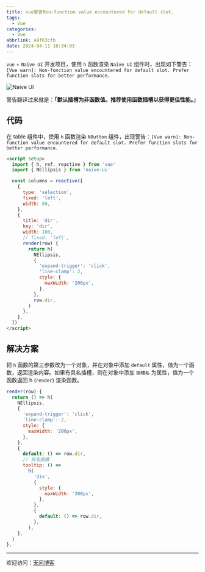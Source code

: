 ```yaml
---
title: vue警告Non-function value encountered for default slot.
tags:
  - Vue
categories:
  - Vue
abbrlink: a9f63cfb
date: 2024-04-11 10:34:03
---
```


`vue` + `Naive UI` 开发项目，使用 `h` 函数渲染 `Naive UI` 组件时，出现如下警告：`[Vue warn]: Non-function value encountered for default slot. Prefer function slots for better performance.`

![Naive UI](https://tiven.cn/static/img/vue-naive-ui-DFzQDsCQ.jpg)

[//]: # (<!-- more -->)

警告翻译过来就是：**「默认插槽为非函数值。推荐使用函数插槽以获得更佳性能。」**

## 代码

在 table 组件中，使用 `h` 函数渲染 `NButton` 组件，出现警告：`[Vue warn]: Non-function value encountered for default slot. Prefer function slots for better performance.`

```html
<script setup>
  import { h, ref, reactive } from 'vue'
  import { NEllipsis } from 'naive-ui'

  const columns = reactive([
    {
      type: 'selection',
      fixed: 'left',
      width: 50,
    },
    {
      title: 'dir',
      key: 'dir',
      width: 100,
      // fixed: 'left',
      render(row) {
        return h(
          NEllipsis,
          {
            'expand-trigger': 'click',
            'line-clamp': 2,
            style: {
              maxWidth: '200px',
            },
          },
          row.dir,
        )
      },
    },
  ])
</script>
```

## 解决方案

把 `h` 函数的第三参数改为一个对象，并在对象中添加 `default` 属性，值为一个函数，返回渲染内容。如果有具名插槽，则在对象中添加 `插槽名` 为属性，值为一个函数返回 h (`render`) 渲染函数。

```js
render(row) {
  return () => h(
    NEllipsis,
    {
      'expand-trigger': 'click',
      'line-clamp': 2,
      style: {
        maxWidth: '200px',
      },
    },
    {
      default: () => row.dir,
      // 具名插槽
      tooltip: () =>
        h(
          'div',
          {
            style: {
              maxWidth: '300px',
            },
          },
          {
            default: () => row.dir,
          },
        ),
    },
  )
},
```

---

欢迎访问：[天问博客](https://tiven.cn/p/a9f63cfb/ "天问博客-专注于大前端技术")


